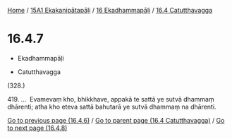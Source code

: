 
[Home](/) / [15A1 Ekakanipātapāḷi](../...md) / [16 Ekadhammapāḷi](...md) / [16.4 Catutthavagga](../15A1/16/16.4.md)

# 16.4.7

* Ekadhammapāḷi

* Catutthavagga

(328.)

419\. …  Evamevaṃ kho, bhikkhave, appakā te sattā ye sutvā dhammaṃ dhārenti; atha kho eteva sattā bahutarā ye sutvā dhammaṃ na dhārenti.

[Go to previous page (16.4.6)](16.4.6.md) / [Go to parent page (16.4 Catutthavagga)](../15A1/16/16.4.md) / [Go to next page (16.4.8)](16.4.8.md)


